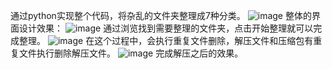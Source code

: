 通过python实现整个代码，将杂乱的文件夹整理成7种分类。
![image](https://github.com/user-attachments/assets/bcb4a312-dcab-41b8-8ba4-21d5ea88f1ba)
整体的界面设计效果：
![image](https://github.com/user-attachments/assets/f9ba99d5-194b-4785-8b28-58b16e743299)
通过浏览找到需要整理的文件夹，点击开始整理就可以完成整理。
![image](https://github.com/user-attachments/assets/7ee3f3be-43cb-4cc9-b1e8-cfa7a265ee26)
在这个过程中，会执行重复文件删除，解压文件和压缩包有重复文件执行删除解压文件。
![image](https://github.com/user-attachments/assets/d5110ea0-b59e-47f5-8553-6d98299f4599)
完成解压之后的效果。
